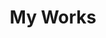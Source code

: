 ---
title: "My Works"
watermark: "Work"
description: "Lorem ipsum dolor sit amet, consectetuer adipiscing elit, sed diam nonummy nibh euismod tincidunt ut laoreet dolore magna aliquam erat volutpat."
layout: "works"
weight: 5
prev_page: "resume/"
next_page: "testimonial/"

portfolio:
- name: "Project Name"
  image: "img/works/1.jpg"
  categories: ["Photoshop", "Illustrator"]
  content: "This is project description"

- name: "Project Name"
  image: "img/works/2.jpg"
  categories: ["Illustrator"]
  content: "This is project description"

- name: "Project Name"
  image: "img/works/3.jpg"
  categories: ["Indesign", "Photoshop"]
  content: "This is project description"

- name: "Project Name"
  image: "img/works/4.jpg"
  categories: ["Artworks", "Illustrator"]
  content: "This is project description"

- name: "Project Name"
  image: "img/works/5.jpg"
  categories: ["Photoshop"]
  content: "This is project description"

---